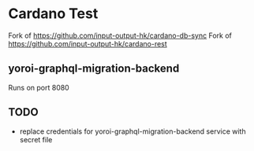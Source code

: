 # Cardano Test

Fork of https://github.com/input-output-hk/cardano-db-sync
Fork of https://github.com/input-output-hk/cardano-rest

## yoroi-graphql-migration-backend

Runs on port 8080

## TODO
- replace credentials for  yoroi-graphql-migration-backend service with secret file 
